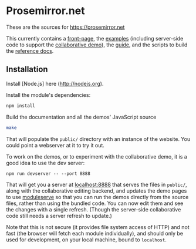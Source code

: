 # Prosemirror.net

These are the sources for https://prosemirror.net

This currently contains a [front-page](https://prosemirror.net), the
[examples](https://prosemirror.net/examples/) (including server-side code to
support the
[collaborative demo](https://prosemirror.net/example/collab/)), the
[guide](https://prosemirror.net/docs/guide/), and the scripts to build
the [reference docs](https://prosemirror.net/docs/ref/).

## Installation

Install [Node.js] here (http://nodejs.org).

Install the module's dependencies:

```bash
npm install
```

Build the documentation and all the demos' JavaScript source

```bash
make
```

That will populate the `public/` directory with an instance of the
website. You could point a webserver at it to try it out.

To work on the demos, or to experiment with the collaborative demo, it
is a good idea to use the dev server:

```
npm run devserver -- --port 8888
```

That will get you a server at [localhost:8888](http://localhost:8888/)
that serves the files in `public/`, along with the collaborative
editing backend, and updates the demo pages to use
[moduleserve](https://github.com/marijnh/moduleserve) so that you can
run the demos directly from the source files, rather than using the
bundled code. You can now edit them and see the changes with a single
refresh. (Though the server-side collaborative code still needs a
server refresh to update.)

Note that this is not secure (it provides file system access of HTTP)
and not fast (the browser will fetch each module individually), and
should only be used for development, on your local machine, bound to
`localhost`.
